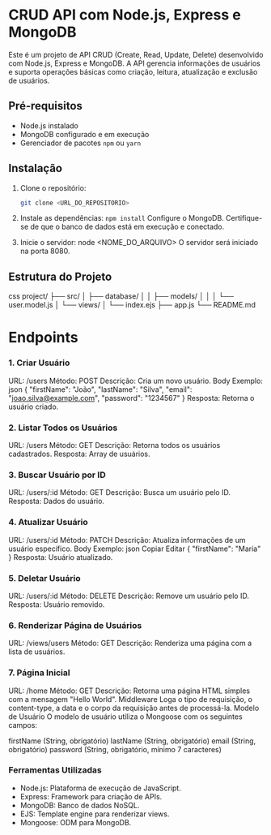 # CRUD API com Node.js, Express e MongoDB

Este é um projeto de API CRUD (Create, Read, Update, Delete) desenvolvido com Node.js, Express e MongoDB. A API gerencia informações de usuários e suporta operações básicas como criação, leitura, atualização e exclusão de usuários.

## Pré-requisitos

- Node.js instalado
- MongoDB configurado e em execução
- Gerenciador de pacotes `npm` ou `yarn`

## Instalação

1. Clone o repositório:
   ```bash
   git clone <URL_DO_REPOSITORIO>

2. Instale as dependências:
`npm install`
Configure o MongoDB. Certifique-se de que o banco de dados está em execução e conectado.

3. Inicie o servidor:
node <NOME_DO_ARQUIVO>
O servidor será iniciado na porta 8080.

## Estrutura do Projeto
css
project/
├── src/
│   ├── database/
│   │   ├── models/
│   │   │   └── user.model.js
│   └── views/
│       └── index.ejs
├── app.js
└── README.md

# Endpoints

### 1. Criar Usuário
URL: /users
Método: POST
Descrição: Cria um novo usuário.
Body Exemplo:
json
{
  "firstName": "João",
  "lastName": "Silva",
  "email": "joao.silva@example.com",
  "password": "1234567"
}
Resposta: Retorna o usuário criado.

### 2. Listar Todos os Usuários
URL: /users
Método: GET
Descrição: Retorna todos os usuários cadastrados.
Resposta: Array de usuários.

### 3. Buscar Usuário por ID
URL: /users/:id
Método: GET
Descrição: Busca um usuário pelo ID.
Resposta: Dados do usuário.

### 4. Atualizar Usuário
URL: /users/:id
Método: PATCH
Descrição: Atualiza informações de um usuário específico.
Body Exemplo:
json
Copiar
Editar
{
  "firstName": "Maria"
}
Resposta: Usuário atualizado.

### 5. Deletar Usuário
URL: /users/:id
Método: DELETE
Descrição: Remove um usuário pelo ID.
Resposta: Usuário removido.

### 6. Renderizar Página de Usuários
URL: /views/users
Método: GET
Descrição: Renderiza uma página com a lista de usuários.

### 7. Página Inicial
URL: /home
Método: GET
Descrição: Retorna uma página HTML simples com a mensagem "Hello World".
Middleware
Loga o tipo de requisição, o content-type, a data e o corpo da requisição antes de processá-la.
Modelo de Usuário
O modelo de usuário utiliza o Mongoose com os seguintes campos:

firstName (String, obrigatório)
lastName (String, obrigatório)
email (String, obrigatório)
password (String, obrigatório, mínimo 7 caracteres)

### Ferramentas Utilizadas
- Node.js: Plataforma de execução de JavaScript.
- Express: Framework para criação de APIs.
- MongoDB: Banco de dados NoSQL.
- EJS: Template engine para renderizar views.
- Mongoose: ODM para MongoDB.
